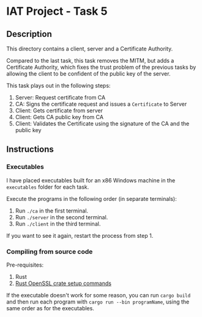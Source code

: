 # IAT Project - Task 5

## Description
This directory contains a client, server and a Certificate Authority.

Compared to the last task, this task removes the MITM, but adds a Certificate Authority, which fixes the trust problem of the previous tasks by allowing the client to be confident of the public key of the server.

This task plays out in the following steps:
1. Server: Request certificate from CA
2. CA: Signs the certificate request and issues a `Certificate` to Server
3. Client: Gets certificate from server
4. Client: Gets CA public key from CA
5. Client: Validates the Certificate using the signature of the CA and the public key

## Instructions
### Executables
I have placed executables built for an x86 Windows machine in the `executables` folder for each task.

Execute the programs in the following order (in separate terminals):
1. Run `./ca` in the first terminal.
2. Run `./server` in the second terminal.
3. Run `./client` in the third terminal.

If you want to see it again, restart the process from step 1.

### Compiling from source code
Pre-requisites:
1. Rust
2. [Rust OpenSSL crate setup commands](https://docs.rs/openssl/latest/openssl/#automatic)

If the executable doesn't work for some reason, you can run `cargo build` and then run each program with `cargo run --bin programName`, using the same order as for the executables.
